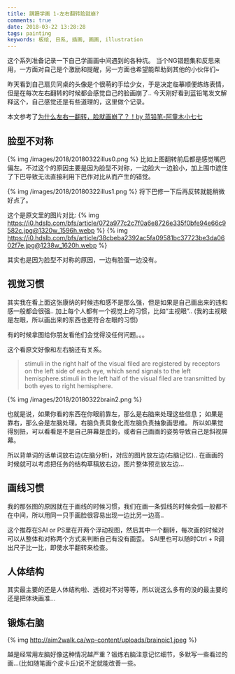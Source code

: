 ```yaml
---
title: 蹒跚学画 1-左右翻转脸就崩?
comments: true
date: 2018-03-22 13:28:28
tags: painting
keywords: 板绘, 日系, 插画, 画画, illustration
---
```


这个系列准备记录一下自己学画画中间遇到的各种坑。
当个NG错题集和反思来用，一方面对自己是个激励和提醒，另一方面也希望能帮助到其他的小伙伴们~

<!-- more -->

昨天看到自己扇贝同桌的头像是个很萌的手绘少女，于是决定临摹顺便练练表情，但是在每次左右翻转的时候都会感觉自己的脸画崩了..
今天刚好看到蓝铅笔发文解释这个，自己感觉还是有些道理的，这里做个记录。

本文参考了[为什么左右一翻转，脸就画崩了？！by 蓝铅笔-阿童木小七七](https://www.bilibili.com/read/cv311091)

## 脸型不对称

{% img /images/2018/20180322illus0.png %}
比如上图翻转前后都是感觉嘴巴偏左。不过这个的原因主要是因为脸型不对称，一边脸大一边脸小，加上围巾遮住了下巴导致无法直接利用下巴作对比从而产生的错觉。

{% img /images/2018/20180322illus1.png %}
将下巴修一下后再反转就能稍微好点了。

这个是原文里的图片对比:
{% img https://i0.hdslb.com/bfs/article/072a977c2c7f0a6e8726e335f0bfe94e66c9582c.jpg@1320w_1596h.webp %}
{% img https://i0.hdslb.com/bfs/article/38cbeba2392ac5fa09581bc37723be3da0602f7e.jpg@1238w_1620h.webp %}

其实也是因为脸型不对称的原因，一边有脸蛋一边没有。

## 视觉习惯

其实我在看上面这张康纳的时候违和感不是那么强，但是如果是自己画出来的违和感一般都会很强..
加上每个人都有一个视觉上的习惯，比如“主视眼”.. (我的主视眼是左眼，所以画出来的东西也更符合左眼的习惯)

有的时候拿图给你朋友看他们会觉得没任何问题。。。

这个看原文好像和左右脑还有关系。
> stimuli in the right half of the visual filed are registered by receptors on the left side of each eye, which send signals to the left hemisphere.stimuli in the left half of the visual filed are transmitted by both eyes to right hemisphere.

{% img /images/2018/20180322brain2.png %}

也就是说，如果你看的东西在你眼前靠左，那么是右脑来处理这些信息；
如果是靠右，那么会是左脑处理。右脑负责具象化而左脑负责抽象画思维。
所以如果觉得别扭，可以看看是不是自己屏幕是歪的，或者自己画画的姿势导致自己是斜视屏幕。

所以背单词的话单词放右边(左脑分析)，对应的图片放左边(右脑记忆).. 
在画画的时候就可以考虑把任务的结构草稿放右边，图片整体预览放左边... 

## 画线习惯

我的那张图的原因就在于画线的时候习惯，我们在画一条弧线的时候会弧一般都不在中间，所以用同一只手画脸很容易出现一边比另一边高..

这个推荐在SAI or PS里在开两个浮动视图，然后其中一个翻转，每次画的时候对可以从整体和对称两个方式来判断自己有没有画歪。
SAI里也可以随时Ctrl + R调出尺子比一比，即使水平翻转来检查。

## 人体结构

其实最主要的还是人体结构啦、透视对不对等等，所以说这么多有的没的最主要的还是把体块画准...

## 锻炼右脑

{% img http://aim2walk.ca/wp-content/uploads/brainpic1.jpeg %}

越是经常用左脑好像这种情况越严重？锻炼右脑注意记忆细节，多默写一些看过的画...(比如随笔画个皮卡丘)说不定就能改善一些。


